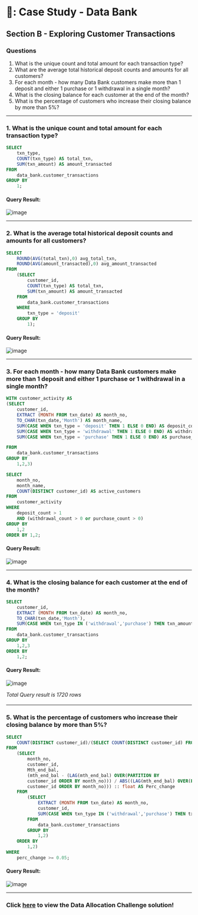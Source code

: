 # 🏦: Case Study - Data Bank
## Section B - Exploring Customer Transactions

### Questions
1. What is the unique count and total amount for each transaction type?
2. What are the average total historical deposit counts and amounts for all customers?
3. For each month - how many Data Bank customers make more than 1 deposit and either 1 purchase or 1 withdrawal in a single month?
4. What is the closing balance for each customer at the end of the month?
5. What is the percentage of customers who increase their closing balance by more than 5%?

***
### 1. What is the unique count and total amount for each transaction type?
```sql
SELECT
    txn_type,
    COUNT(txn_type) AS total_txn,
    SUM(txn_amount) AS amount_transacted
FROM
    data_bank.customer_transactions
GROUP BY
    1;
```  
#### Query Result:  
![image](https://github.com/Favourewoh/SQL-Projects/assets/124405367/5a4bad10-68a9-4f65-9555-4744497cada5)

***
### 2. What is the average total historical deposit counts and amounts for all customers?
```sql
SELECT
    ROUND(AVG(total_txn),0) avg_total_txn,
    ROUND(AVG(amount_transacted),0) avg_amount_transacted
FROM
    (SELECT
        customer_id,
        COUNT(txn_type) AS total_txn,
        SUM(txn_amount) AS amount_transacted
    FROM
        data_bank.customer_transactions
    WHERE
        txn_type = 'deposit'
    GROUP BY
        1);
```  
#### Query Result:  
![image](https://github.com/Favourewoh/SQL-Projects/assets/124405367/7fa002b4-b0f7-48a8-8194-8b2c7b8d665c)

***
### 3. For each month - how many Data Bank customers make more than 1 deposit and either 1 purchase or 1 withdrawal in a single month?
```sql
WITH customer_activity AS
(SELECT
    customer_id,
    EXTRACT (MONTH FROM txn_date) AS month_no,
    TO_CHAR(txn_date,'Month') AS month_name,
    SUM(CASE WHEN txn_type = 'deposit' THEN 1 ELSE 0 END) AS deposit_count,
    SUM(CASE WHEN txn_type = 'withdrawal' THEN 1 ELSE 0 END) AS withdrawal_count,
    SUM(CASE WHEN txn_type = 'purchase' THEN 1 ELSE 0 END) AS purchase_count

FROM
    data_bank.customer_transactions
GROUP BY
    1,2,3)

SELECT 
    month_no,
    month_name,
    COUNT(DISTINCT customer_id) AS active_customers
FROM
    customer_activity
WHERE
    deposit_count > 1 
    AND (withdrawal_count > 0 or purchase_count > 0)
GROUP BY
    1,2
ORDER BY 1,2;
```
#### Query Result:  
![image](https://github.com/Favourewoh/SQL-Projects/assets/124405367/91eaf5df-4252-4dc4-b571-ca1ff7c0b7e7)

***

### 4. What is the closing balance for each customer at the end of the month?
```sql
SELECT 
    customer_id, 
    EXTRACT (MONTH FROM txn_date) AS month_no,
    TO_CHAR(txn_date,'Month'), 
    SUM(CASE WHEN txn_type IN ('withdrawal','purchase') THEN txn_amount * -1 ELSE txn_amount * 1 END) AS Mth_end_bal
FROM
    data_bank.customer_transactions
GROUP BY
    1,2,3
ORDER BY
    1,2;
```
#### Query Result:  
![image](https://github.com/Favourewoh/SQL-Projects/assets/124405367/ab193d7c-654b-49ea-8859-a68962bdac98)


*Total Query result is 1720 rows*
####

***
### 5. What is the percentage of customers who increase their closing balance by more than 5%?
```sql
SELECT 
    COUNT(DISTINCT customer_id)/(SELECT COUNT(DISTINCT customer_id) FROM data_bank.customer_nodes) :: float growth
FROM
    (SELECT
        month_no,
        customer_id,
        Mth_end_bal,
        (mth_end_bal - (LAG(mth_end_bal) OVER(PARTITION BY 
        customer_id ORDER BY month_no))) / ABS((LAG(mth_end_bal) OVER(PARTITION BY 
        customer_id ORDER BY month_no))) :: float AS Perc_change
    FROM
        (SELECT 
            EXTRACT (MONTH FROM txn_date) AS month_no,
            customer_id, 
            SUM(CASE WHEN txn_type IN ('withdrawal','purchase') THEN txn_amount * -1 ELSE txn_amount * 1 END) AS Mth_end_bal
        FROM
            data_bank.customer_transactions
        GROUP BY
            1,2)
    ORDER BY
        1,2)
WHERE 
    perc_change >= 0.05;
```
#### Query Result:  
![image](https://github.com/Favourewoh/SQL-Projects/assets/124405367/4d3c8ba4-64d4-4cd2-a97f-025190f14835)


***
### Click [here](https://github.com/Favourewoh/SQL-Projects/blob/8dad864812eac426c9132774d3ea6fffda4511ff/Case%20Study%20-%20Data%20Bank/Data%20Allocation%20Solution.md) to view the Data Allocation Challenge solution!

